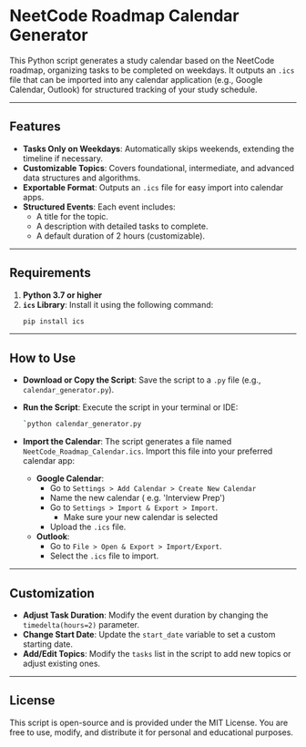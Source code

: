 
# NeetCode Roadmap Calendar Generator

This Python script generates a study calendar based on the NeetCode roadmap, organizing tasks to be completed on weekdays. It outputs an `.ics` file that can be imported into any calendar application (e.g., Google Calendar, Outlook) for structured tracking of your study schedule.

---

## Features

- **Tasks Only on Weekdays**: Automatically skips weekends, extending the timeline if necessary.
- **Customizable Topics**: Covers foundational, intermediate, and advanced data structures and algorithms.
- **Exportable Format**: Outputs an `.ics` file for easy import into calendar apps.
- **Structured Events**: Each event includes:
  - A title for the topic.
  - A description with detailed tasks to complete.
  - A default duration of 2 hours (customizable).

---

## Requirements

1. **Python 3.7 or higher**
2. **`ics` Library**: Install it using the following command:
   ```bash
   pip install ics 
   ```
 
 ---

## How to Use

-   **Download or Copy the Script**: Save the script to a `.py` file (e.g., `calendar_generator.py`).
-   **Run the Script**: Execute the script in your terminal or IDE:
    
    ```bash   
    `python calendar_generator.py
    ``` 
    
-   **Import the Calendar**: The script generates a file named `NeetCode_Roadmap_Calendar.ics`. Import this file into your preferred calendar app:
    -   **Google Calendar**:
	    -   Go to `Settings > Add Calendar > Create New Calendar`
	    -   Name the new calendar ( e.g. 'Interview Prep') 
        -   Go to `Settings > Import & Export > Import`.
	        -  Make sure your new calendar is selected
        -   Upload the `.ics` file.
    -   **Outlook**:
        -   Go to `File > Open & Export > Import/Export`.
        -   Select the `.ics` file to import.

---

## Customization

-   **Adjust Task Duration**: Modify the event duration by changing the `timedelta(hours=2)` parameter.
-   **Change Start Date**: Update the `start_date` variable to set a custom starting date.
-   **Add/Edit Topics**: Modify the `tasks` list in the script to add new topics or adjust existing ones.

---

## License

This script is open-source and is provided under the MIT License. You are free to use, modify, and distribute it for personal and educational purposes.

